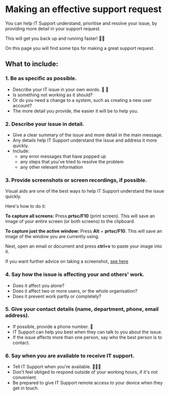 # Making an effective support request

You can help IT Support understand, prioritise and resolve your issue, by providing more detail in your support request.

This will get you back up and running faster! 🏃‍♂️

On this page you will find some tips for making a great support request.

## What to include:

### 1. Be as specific as possible.
- Describe your IT issue in your own words. 🤔 💭
- Is something not working as it should?
- Or do you need a change to a system, such as creating a new user account?
- The more detail you provide, the easier it will be to help you.

### 2. Describe your issue in detail.
- Give a clear summary of the issue and more detail in the main message.
- Any details help IT Support understand the issue and address it more quickly.
- Include:
	- any error messages that have popped up
	- any steps that you've tried to resolve the problem
	- any other relevant information

### 3. Provide screenshots or screen recordings, if possible.
Visual aids are one of the best ways to help IT Support understand the issue quickly.

Here's how to do it:

**To capture all screens:**
Press **prtsc/F10** (print screen). This will save an image of your entire screen (or both screens) to the clipboard.

**To capture just the active window:**
Press **Alt** + **prtsc/F10**. This will save an image of the window you are currently using.

Next, open an email or document and press **ctrl+v** to paste your image into it.

If you want further advice on taking a screenshot, [see here](https://surfacetip.com/screenshot-on-surface-laptop-2/)

### 4. Say how the issue is affecting your and others' work.
- Does it affect you alone?
- Does it affect two or more users, or the whole organisation?
- Does it prevent work partly or completely?

### 5. Give your contact details (name, department, phone, email address).
- If possible, provide a phone number. 📲
- IT Support can help you best when they can talk to you about the issue.
- If the issue affects more than one person, say who the best person is to contact.

### 6. Say when you are available to receive IT support.
- Tell IT Support when you're available. 💁🏾‍♂️
- Don't feel obliged to respond outside of your working hours, if it's not convenient.
- Be prepared to give IT Support remote access to your device when they get in touch.